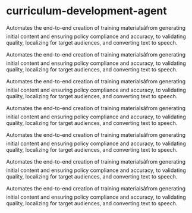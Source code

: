 # curriculum-development-agent

Automates the end-to-end creation of training materialsâfrom generating initial content and ensuring policy compliance and accuracy, to validating quality, localizing for target audiences, and converting text to speech.



Automates the end-to-end creation of training materialsâfrom generating initial content and ensuring policy compliance and accuracy, to validating quality, localizing for target audiences, and converting text to speech.



Automates the end-to-end creation of training materialsâfrom generating initial content and ensuring policy compliance and accuracy, to validating quality, localizing for target audiences, and converting text to speech.



Automates the end-to-end creation of training materialsâfrom generating initial content and ensuring policy compliance and accuracy, to validating quality, localizing for target audiences, and converting text to speech.



Automates the end-to-end creation of training materialsâfrom generating initial content and ensuring policy compliance and accuracy, to validating quality, localizing for target audiences, and converting text to speech.



Automates the end-to-end creation of training materialsâfrom generating initial content and ensuring policy compliance and accuracy, to validating quality, localizing for target audiences, and converting text to speech.



Automates the end-to-end creation of training materialsâfrom generating initial content and ensuring policy compliance and accuracy, to validating quality, localizing for target audiences, and converting text to speech.
